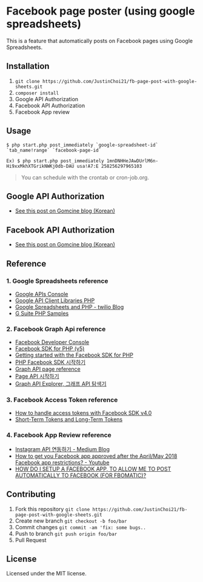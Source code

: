 # Facebook page poster (using google spreadsheets)
This is a feature that automatically posts on Facebook pages using Google Spreadsheets.

## Installation
1. ```git clone https://github.com/JustinChoi21/fb-page-post-with-google-sheets.git```
2. ```composer install```
3. Google API Authorization
4. Facebook API Authorization
5. Facebook App review

## Usage
```
$ php start.php post_immediately `google-spreadsheet-id` `tab_name!range` `facebook-page-id`

Ex) $ php start.php post_immediately 1mnDNHHeJAwDUrlM6n-Hi9xxMkhXTGrikNWKj0db-DAU usa!A7:E 258256297965103 
```
> You can schedule with the crontab or cron-job.org.

## Google API Authorization
- [See this post on Gomcine blog (Korean)](https://gomcine.tistory.com/entry/구글-API-사용법-키-발급-oauth-인증-방법-정리)

## Facebook API Authorization
- [See this post on Gomcine blog (Korean)](https://gomcine.tistory.com/entry/%ED%8E%98%EC%9D%B4%EC%8A%A4%EB%B6%81-API-%EC%97%B0%EB%8F%99-%EB%B0%8F-%EA%B0%9C%EB%B0%9C-%EB%B0%A9%EB%B2%95-%EC%A0%95%EB%A6%AC)

## Reference
### 1. Google Spreadsheets reference
- [Google APIs Console](https://console.developers.google.com)
- [Google API Client Libraries PHP](https://developers.google.com/api-client-library/php/start/get_started)
- [Google Spreadsheets and PHP - twilio Blog](https://www.twilio.com/blog/2017/03/google-spreadsheets-and-php.html)
- [G Suite PHP Samples](https://github.com/gsuitedevs/php-samples)

### 2. Facebook Graph Api reference
- [Facebook Developer Console](https://developers.facebook.com)
- [Facebook SDK for PHP (v5)](https://github.com/facebook/php-graph-sdk)
- [Getting started with the Facebook SDK for PHP](https://github.com/facebook/php-graph-sdk/blob/5.x/docs/getting_started.md)
- [PHP Facebook SDK 시작하기](https://developers.facebook.com/docs/php/gettingstarted)
- [Graph API page reference](https://developers.facebook.com/docs/graph-api/reference/page/)
- [Page API 시작하기](https://developers.facebook.com/docs/pages/getting-started/#implementation-steps)
- [Graph API Explorer, 그래프 API 탐색기](https://developers.facebook.com/tools/explorer/)

### 3. Facebook Access Token reference
- [How to handle access tokens with Facebook SDK v4.0](https://www.sammyk.me/access-token-handling-best-practices-in-facebook-php-sdk-v4)
- [Short-Term Tokens and Long-Term Tokens](https://developers.facebook.com/docs/facebook-login/access-tokens#termtokens)

### 4. Facebook App Review reference
- [Instagram API 연동하기 - Medium Blog](https://medium.com/@alexsung/%EC%9B%B9-2%EB%8B%AC-%EB%82%A8%EC%A7%93-%EA%B1%B8%EB%A6%B0-instagram-%EC%97%B0%EB%8F%99%ED%95%98%EA%B8%B0-4b1e5a125e4a) 
- [How to get you Facebook app approved after the April/May 2018 Facebook app restrictions? - Youtube](https://www.youtube.com/watch?v=ds6PBBsIxeQ)
- [HOW DO I SETUP A FACEBOOK APP, TO ALLOW ME TO POST AUTOMATICALLY TO FACEBOOK (FOR FBOMATIC)?](http://coderevolution.ro/knowledge-base/faq/how-do-i-setup-a-facebook-app-to-allow-me-to-post-automatically-to-facebook/)

## Contributing
1. Fork this repository ```git clone https://github.com/JustinChoi21/fb-page-post-with-google-sheets.git```
2. Create new branch  ```git checkout -b foo/bar```
3. Commit changes  ```git commit -am 'fix: some bugs..```
4. Push to branch ```git push origin foo/bar```
5. Pull Request

## License
Licensed under the MIT license.
